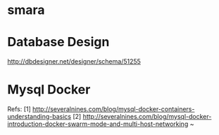 # smara

Database Design
===============
http://dbdesigner.net/designer/schema/51255                                                                                                                                                                                                



Mysql Docker
============
Refs: 
 [1] http://severalnines.com/blog/mysql-docker-containers-understanding-basics
 [2] http://severalnines.com/blog/mysql-docker-introduction-docker-swarm-mode-and-multi-host-networking
  ~                                                                                                                

